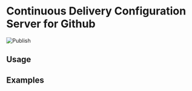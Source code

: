# Continuous Delivery Configuration Server for Github

![Publish](https://github.com/markusfalk/cd-config-server/workflows/Release/badge.svg)

## Usage

## Examples
